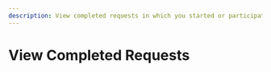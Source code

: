 ```yaml
---
description: View completed requests in which you started or participated.
---
```


# View Completed Requests

